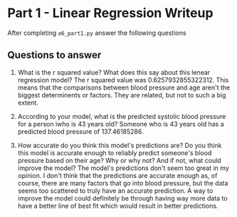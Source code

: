 # Part 1 - Linear Regression Writeup

After completing `a6_part1.py` answer the following questions

## Questions to answer

1. What is the r squared value?  What does this say about this lenear regression model?
The r squared value was 0.6257932855322312. This means that the comparisons between blood pressure and age aren't the biggest determinents or factors. They are related, but not to such a big extent.

2. According to your model, what is the predicted systolic blood pressure for a person iwho is 43 years old?
Someone who is 43 years old has a predicted blood pressure of 137.46185286.

3. How accurate do you think this model's predictions are?  Do you think this model is accurate enough to reliably predict someone's blood pressure based on their age?  Why or why not?  And if not, what could improve the model?
The model's predictions don't seem too great in my opinion. I don't think that the predictions are accurate enough as, of course, there are many factors that go into blood pressure, but the data seems too scattered to truly have an accurate prediction. A way to improve the model could definitely be through having way more data to have a better line of best fit which would result in better predictions.